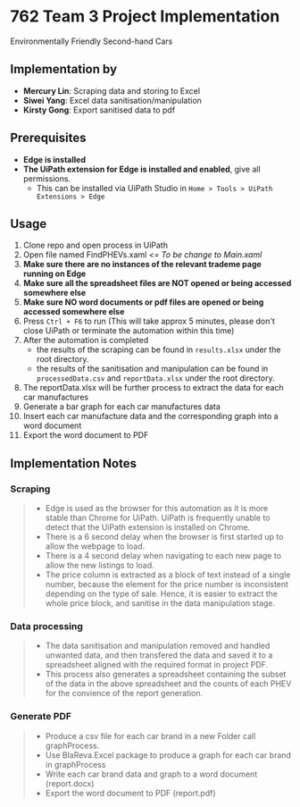 # 762 Team 3 Project Implementation

Environmentally Friendly Second-hand Cars

## Implementation by

* **Mercury Lin**: Scraping data and storing to Excel
* **Siwei Yang**: Excel data sanitisation/manipulation
* **Kirsty Gong**: Export sanitised data to pdf

## Prerequisites

* **Edge is installed**
* **The UiPath extension for Edge is installed and enabled**, give all permissions.
  * This can be installed via UiPath Studio in `Home > Tools > UiPath Extensions > Edge`

## Usage

1. Clone repo and open process in UiPath
2. Open file named FindPHEVs.xaml _<= To be change to Main.xaml_
3. **Make sure there are no instances of the relevant trademe page running on Edge**
4. **Make sure all the spreadsheet files are NOT opened or being accessed somewhere else**
5. **Make sure NO word documents or pdf files are  opened or being accessed somewhere else**
6. Press `Ctrl + F6` to run (This will take approx 5 minutes, please don't close UiPath or terminate the automation within this time)
7. After the automation is completed
    * the results of the scraping can be found in `results.xlsx` under the root directory.
    * the results of the sanitisation and manipulation can be found in `processedData.csv` and `reportData.xlsx` under the root directory.
8. The reportData.xlsx will be further process to extract the data for each car manufactures
9. Generate a bar graph for each car manufactures data
10. Insert each car manufacture data and the corresponding graph into a word document
11. Export the word document to PDF
## Implementation Notes

### Scraping

> * Edge is used as the browser for this automation as it is more stable than Chrome for UiPath. UiPath is frequently unable to detect that the UiPath extension is installed on Chrome.
> * There is a 6 second delay when the browser is first started up to allow the webpage to load.
> * There is a 4 second delay when navigating to each new page to allow the new listings to load.
> * The price column is extracted as a block of text instead of a single number, because the element for the price number is inconsistent depending on the type of sale. Hence, it is easier to extract the whole price block, and sanitise in the data manipulation stage.

### Data processing

> * The data sanitisation and manipulation removed and handled unwanted data, and then transfered the data and saved it to a spreadsheet aligned with the required format in project PDF.
> * This process also generates a spreadsheet containing the subset of the data in the above spreadsheet and the counts of each PHEV for the convience of the report generation.

### Generate PDF
> * Produce a csv file for each car brand in a new Folder call graphProcess.
> * Use BlaReva.Excel package to produce a graph for each car brand in graphProcess
> * Write each car brand data and graph to a word document (report.docx)
> * Export the word document to PDF (report.pdf)
